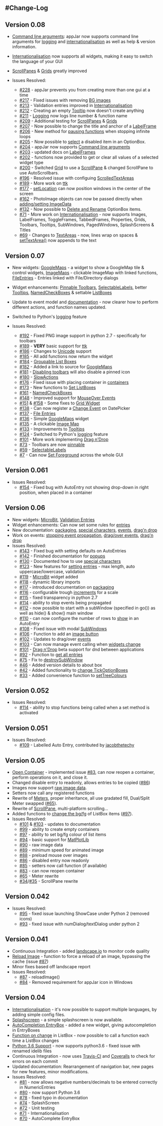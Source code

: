 #Change-Log
---

## Version 0.08  
* [Command line arguments](/pythonCommandLine): appJar now supports command line arguments for [logging](/pythonLogging) and [internationalisation](/pythonInternationalisation/) as well as help & version information.  
* [Internationalisation](/pythonInternationalisation/) now supports all widgets, making it easy to switch the language of your GUI  
* [ScrollPanes](/pythonWidgetGrouping/#scroll-pane) & [Grids](/pythonDevWidgets/#grid) greatly improved  

* Issues Resolved:
    * [#228](https://github.com/jarvisteach/appJar/issues/228) - appJar prevents you from creating more than one gui at a time  
    * [#217](https://github.com/jarvisteach/appJar/issues/217) - Fixed issues with removing [BG images](/pythonImages/#set-background-images)  
    * [#213](https://github.com/jarvisteach/appJar/issues/213) - Validation entries improved in [Internationalisation](/pythonInternationalisation)  
    * [#212](https://github.com/jarvisteach/appJar/issues/212) - Creating an empty [Tooltip](/pythonDialogs/#tooltips) now doesn't create anything  
    * [#211](https://github.com/jarvisteach/appJar/issues/211) - [Logging](/pythonLogging) now logs line number & function name  
    * [#209](https://github.com/jarvisteach/appJar/issues/209) - Additional testing for [ScrollPanes](/pythonWidgetGrouping/#scroll-pane) & [Grids](/pythonDevWidgets/#grid)  
    * [#207](https://github.com/jarvisteach/appJar/issues/207) - Now possible to change the title and anchor of a [LabelFrame](/pythonWidgetGrouping/#label-frame)  
    * [#206](https://github.com/jarvisteach/appJar/issues/206) - New method for [pausing functions](/pythonEvents/#user-actions) when stopping infinite loops  
    * [#205](https://github.com/jarvisteach/appJar/issues/205) - Now possible to [select](/pythonWidgets/#set-optionboxes) a disabled item in an OptionBox.  
    * [#204](https://github.com/jarvisteach/appJar/issues/204) - appJar now supports [Command line arguments](/pythonCommandLine)  
    * [#203](https://github.com/jarvisteach/appJar/issues/203) - updated docs on [LabelFrames](/pythonWidgetGrouping/#label-frame)  
    * [#202](https://github.com/jarvisteach/appJar/issues/202) - functions now provided to get or clear all values of a selected widget type  
    * [#200](https://github.com/jarvisteach/appJar/issues/200) - Switched [Grid](/pythonDevWidgets/#grid) to use a [ScrollPane](/pythonWidgetGrouping/#scroll-pane) & changed ScrollPane to use AutoScrollbars.  
    * [#196](https://github.com/jarvisteach/appJar/issues/196) - Resolved issue with configuing [ScrolledTextAreas](/pythonWidgets/#textarea)  
    * [#189](https://github.com/jarvisteach/appJar/issues/189) - More work on [ttk](/pythonTtk)  
    * [#177](https://github.com/jarvisteach/appJar/issues/177) - [setLocation](/pythonGuiOptions/#size-location) can now position windows in the center of the screen
    * [#162](https://github.com/jarvisteach/appJar/issues/162) - PhotoImage objects can now be passed directly when [adding/setting ImageData](/pythonImages/#add-images)  
    * [#132](https://github.com/jarvisteach/appJar/issues/132) - Now possible to [Delete and Rename](/pythonWidgets/#set-optionboxes) OptionBox items.
    * [#71](https://github.com/jarvisteach/appJar/issues/71) - More work on [Internationalisation](/pythonInternationalisation/) - now supports Images, LabelFrames, ToggleFrames, TabbedFrames, Properties, Grids, Toolbars, Tooltips, SubWindows, PagedWindows, SplashScreens & Titles  
    * [#69](https://github.com/jarvisteach/appJar/issues/69) - Changes to [TextAreas](/pythonWidgets/#textarea) - now, lines wrap on spaces & [setTextArea()](/pythonWidgets/#set-textareas) now appends to the text  


## Version 0.07  
* New widgets: [GoogleMaps](/pythonDevWidgets/#googlemaps) - a widget to show a GoogleMap tile & control widgets, [ImageMaps](/pythonImages/#image-maps) - clickable ImageMap with linked functions, [FileEntries](/pythonWidgets/#entry) - Entries linked with File/Directory dialogs  
* Widget enhancements: [Pinnable Toolbars](/pythonBars/#set-toolbars), [SelectableLabels](/pythonWidgets/#add-labels), better [Tooltips](/pythonDialogs/#tooltips), [NamedCheckBoxes](/pythonWidgets/#add-checkboxes) & settable [ListBoxes](/pythonWidgets/#set-listboxes)  
* Update to event model and [documentation](/pythonEvents) - now clearer how to perform different actions, and function names updated.  
* Switched to Python's [logging](/pythonLogging) feature


* Issues Resolved:
    * [#192](https://github.com/jarvisteach/appJar/issues/192) - Fixed PNG image support in python 2.7 - specifically for toolbars  
    * [#189](https://github.com/jarvisteach/appJar/issues/189) - **VERY** basic support for [ttk](/pythonDevWidgets/#ttk)
    * [#186](https://github.com/jarvisteach/appJar/issues/186) - Changes to [Unicode](/specialCharacters) support  
    * [#185](https://github.com/jarvisteach/appJar/issues/185) - All add functions now return the widget  
    * [#184](https://github.com/jarvisteach/appJar/issues/184) - [Groupable List Boxes](/pythonWidgets/#set-listboxes)
    * [#182](https://github.com/jarvisteach/appJar/issues/182) - Added a link to source for [GoogleMaps](/pythonDevWidgets/#googlemaps)
    * [#181](https://github.com/jarvisteach/appJar/issues/181) - [Disabling toolbars](/pythonBars/#set-toolbars) will also disable a pinned icon
    * [#180](https://github.com/jarvisteach/appJar/issues/180) - [SlowActions](/pythonEvents/#slow-actions)  
    * [#176](https://github.com/jarvisteach/appJar/issues/176) - Fixed issue with placing container in [containers](/pythonWidgetGrouping)  
    * [#173](https://github.com/jarvisteach/appJar/issues/173) - New functions to [Set ListBoxes](/pythonWidgets/#set-listboxes)  
    * [#161](https://github.com/jarvisteach/appJar/issues/161) - [NamedCheckBoxes](/pythonWidgets/#add-checkboxes)  
    * [#148](https://github.com/jarvisteach/appJar/issues/148) - Improved support for [MouseOver Events](/pythonEvents/#user-actions)  
    * [#151](https://github.com/jarvisteach/appJar/issues/151) & [#158](https://github.com/jarvisteach/appJar/issues/158) - Some fixes to [Grid Widget](/pythonDevWidgets/#grid)  
    * [#138](https://github.com/jarvisteach/appJar/issues/138) - Can now register a [Change Event](/pythonWidgets/#set-datepicker) on DatePicker  
    * [#137](https://github.com/jarvisteach/appJar/issues/137) - [File Entries](/pythonWidgets/#entry)  
    * [#136](https://github.com/jarvisteach/appJar/issues/136) - Simple [GoogleMaps](/pythonDevWidgets/#googlemaps) widget   
    * [#135](https://github.com/jarvisteach/appJar/issues/135) - A clickable [Image Map](/pythonImages/#image-maps)  
    * [#133](https://github.com/jarvisteach/appJar/issues/133) - Improvements to [Tooltips](/pythonDialogs/#tooltips)  
    * [#124](https://github.com/jarvisteach/appJar/issues/124) - Switched to Python's [logging](/pythonLogging) feature  
    * [#101](https://github.com/jarvisteach/appJar/issues/101) - More work implementing [Drag n'Drop](/pythonDnD)  
    * [#73](https://github.com/jarvisteach/appJar/issues/73) - Toolbars are now [pinnable](/pythonBars/#set-toolbars)  
    * [#59](https://github.com/jarvisteach/appJar/issues/59) - [SelectableLabels](/pythonWidgets/#add-labels)  
    * [#7](https://github.com/jarvisteach/appJar/issues/7) -  Can now [Set Foreground](/pythonGuiOptions/#colour) across the whole GUI  

## Version 0.061  

* Issues Resolved:  
    * [#154](https://github.com/jarvisteach/appJar/issues/154) - Fixed bug with AutoEntry not showing drop-down in right position, when placed in a container  

## Version 0.06  
* New widgets: [MicroBit](/pythonDevWidgets/#microbit-emulator), [Validation Entries](/pythonWidgets/#entry)  
* Widget enhancements: Can now set some rules for [entries](/pythonWidgets/#set-entries)  
* New documentation: [packaging](/packaging), [special characters](/specialCharacters), [events](/pythonEvents), [drag'n drop](/pythonDnD)  
* Work on events: [stopping event propagation](/pythonEvents/#breakdown), [drag/over events](/pythonEvents/#make-stuff-happen), [drag'n drop](/pythonDnD)  
* Issues Resolved:  
    * [#143](https://github.com/jarvisteach/appJar/issues/143) - Fixed bug with setting defaults on AutoEntries  
    * [#142](https://github.com/jarvisteach/appJar/issues/142) - Finished documentation for [popups](/pythonDialogs/#file=boxes)  
    * [#130](https://github.com/jarvisteach/appJar/issues/130) - Documented how to use [special characters](/specialCharacters)  
    * [#123](https://github.com/jarvisteach/appJar/issues/123) - New features for [setting entries](/pythonWidgets/#set-entries) - max length, auto uppercase/lowercase, validation  
    * [#119](https://github.com/jarvisteach/appJar/issues/119) - [MicroBit](/pythonDevWidgets/#microbit-emulator) widget added  
    * [#118](https://github.com/jarvisteach/appJar/issues/118) - dynamic library imports  
    * [#117](https://github.com/jarvisteach/appJar/issues/117) - introduced documentation on [packaging](/packaging/)  
    * [#116](https://github.com/jarvisteach/appJar/issues/116) - configurable trough [increments](/pythonWidgets/#set-scales) for a scale  
    * [#115](https://github.com/jarvisteach/appJar/issues/115) - fixed transparency in python 2.7  
    * [#114](https://github.com/jarvisteach/appJar/issues/114) - ability to stop events being propagated  
    * [#112](https://github.com/jarvisteach/appJar/issues/112) - now possible to start with a subWindow (specified in go()) as well as hide() & show() main window  
    * [#110](https://github.com/jarvisteach/appJar/issues/110) - can now configure the number of rows to [show](/pythonWidgets/#set-entries) in an AutoEntry  
    * [#108](https://github.com/jarvisteach/appJar/issues/108) - Fixed issue with modal [SubWindows](/pythonWidgetGrouping/#startstop-sub-windows)  
    * [#106](https://github.com/jarvisteach/appJar/issues/106) - Function to add an [image button](/pythonWidgets/#add-buttons)  
    * [#102](https://github.com/jarvisteach/appJar/issues/102) - Updates to drag/over [events](/pythonEvents/#make-stuff-happen)  
    * [#103](https://github.com/jarvisteach/appJar/issues/103) - Can now manage event calling when [widgets change](/pythonEvents/#make-stuff-happen)  
    * [#101](https://github.com/jarvisteach/appJar/issues/101) - [Drag n'Drop](/pythonDnD.md) beta support for dnd between applications  
    * [#92](https://github.com/jarvisteach/appJar/issues/92) - Function to [get all entries](/pythonWidgets/#get-entries)  
    * [#75](https://github.com/jarvisteach/appJar/issues/75) - Fix to [destroySubWindow](/pythonWidgetGrouping/#showhide-sub-windows)  
    * [#46](https://github.com/jarvisteach/appJar/issues/46) - Added version details to about box  
    * [#42](https://github.com/jarvisteach/appJar/issues/42) - Added functionality to [change TickOptionBoxes](/pythonWidgets/#set-optionboxes)  
    * [#33](https://github.com/jarvisteach/appJar/issues/33) - Added convenience function to [setTreeColours](/pythonDevWidgets/#tree)  

## Version 0.052  
* Issues Resolved:  
    * [#114](https://github.com/jarvisteach/appJar/issues/114) - ability to stop functions being called when a set method is activated

## Version 0.051  
* Issues Resolved:  
    * [#109](https://github.com/jarvisteach/appJar/issues/109) - Labelled Auto Entry, contributed by [jacobthetechy](https://github.com/jacobthetechy)

## Version 0.05  
* [Open Container](/pythonWidgetGrouping/#reopening-containers) - implemented issue [#83](https://github.com/jarvisteach/appJar/issues/83), can now reopen a container, perform operations on it, and close it.  
* Changed disable entry to readonly, allows entries to be copied ([#86](https://github.com/jarvisteach/appJar/issues/86))  
* Images now support [raw image data](/pythonImages/#add-images).  
* Setters now call any registered functions  
* Rewrite of [Meters](/pythonWidgets/#meter), proper inheritance, all use gradated fill, Dual/Split Meter swapped ([#65](https://github.com/jarvisteach/appJar/issues/65)).  
* Rewrite of [ScrollPane](/pythonWidgetGrouping/#scroll-pane), multi-platform scrolling...
* Added functions to [change the bg/fg](/pythonWidgets/#listbox) of ListBox items ([#97](https://github.com/jarvisteach/appJar/issues/97)).  
* Issues Resolved:  
    * [#101](https://github.com/jarvisteach/appJar/issues/101) & [#103](https://github.com/jarvisteach/appJar/issues/103) - updates to documentation
    * [#99](https://github.com/jarvisteach/appJar/issues/99) - ability to create empty containers  
    * [#97](https://github.com/jarvisteach/appJar/issues/97) - ability to set bg/fg colour of list items
    * [#94](https://github.com/jarvisteach/appJar/issues/94) - basic support for [MatPlotLib](/pythonDevWidgets/#matplotlib)  
    * [#90](https://github.com/jarvisteach/appJar/issues/90) - raw image data  
    * [#89](https://github.com/jarvisteach/appJar/issues/89) - minimum speed for animated image  
    * [#88](https://github.com/jarvisteach/appJar/issues/88) - preload mouse over images  
    * [#86](https://github.com/jarvisteach/appJar/issues/86) - disabled entry now readonly  
    * [#85](https://github.com/jarvisteach/appJar/issues/85) - setters now call function (if available)  
    * [#83](https://github.com/jarvisteach/appJar/issues/83) - can now reopen container  
    * [#65](https://github.com/jarvisteach/appJar/issues/65) - Meter rewrite  
    * [#34](https://github.com/jarvisteach/appJar/issues/34)/[#35](https://github.com/jarvisteach/appJar/issues/35) - ScrollPane rewrite

## Version 0.042  
* Issues Resolved:  
    * [#95](https://github.com/jarvisteach/appJar/issues/95) - fixed issue launching ShowCase under Python 2 (removed icons)  
    * [#93](https://github.com/jarvisteach/appJar/issues/93) - fixed issue with numDialog/textDialog under python 2  

## Version 0.041  
* Continuous Integration - added [landscape.io](https://landscape.io/github/jarvisteach/appJar/) to monitor code quality  
* [Reload Image](/pythonImages/#change-images) - function to force a reload of an image, bypassing the cache (issue [#87](https://github.com/jarvisteach/appJar/issues/87))  
* Minor fixes based off landscape report  
* Issues Resolved:  
    * [#87](https://github.com/jarvisteach/appJar/issues/87) - reloadImage()  
    * [#84](https://github.com/jarvisteach/appJar/issues/84) - Removed requirement for appJar icon in Windows  

## Version 0.04  
* [Internationalisation](/pythonInternationalisation) - it's now possible to support multiple languages, by adding simple config files.  
* [Splashscreen](/splash) - a simple splashscreen is now available.  
* [AutoCompletion EntryBox](/pythonWidgets/#entry) - added a new widget, giving autocompletion in EntryBoxes  
* [Function on change](/pythonEvents/#make-stuff-happen) in ListBox - now possible to call a function each time a ListBox changes  
* [Python 3.6 Support](https://docs.python.org/3.6/whatsnew/3.6.html#idlelib-and-idle) - now supports python3.6 - fixed issue with renamed idelib files  
* Continuous Integration - now uses [Travis-CI](https://travis-ci.org/jarvisteach/appJar) and [Coveralls](https://coveralls.io/github/jarvisteach/appJar) to check for errors on each commit  
* Updated documentation: Rearrangement of navigation bar, new pages for new features, minor modifications.  
* Issues Resolved:  
    * [#81](https://github.com/jarvisteach/appJar/issues/81) - now allows negative numbers/decimals to be entered correctly in NumericEntries  
    * [#80](https://github.com/jarvisteach/appJar/issues/80) - now support Python 3.6  
    * [#78](https://github.com/jarvisteach/appJar/issues/78) - fixed typo in documentation  
    * [#74](https://github.com/jarvisteach/appJar/issues/74) - SplashScreen  
    * [#72](https://github.com/jarvisteach/appJar/issues/72) - Unit testing  
    * [#71](https://github.com/jarvisteach/appJar/issues/71) - Internationalisation  
    * [#70](https://github.com/jarvisteach/appJar/issues/70) - AutoComplete EntryBox  
